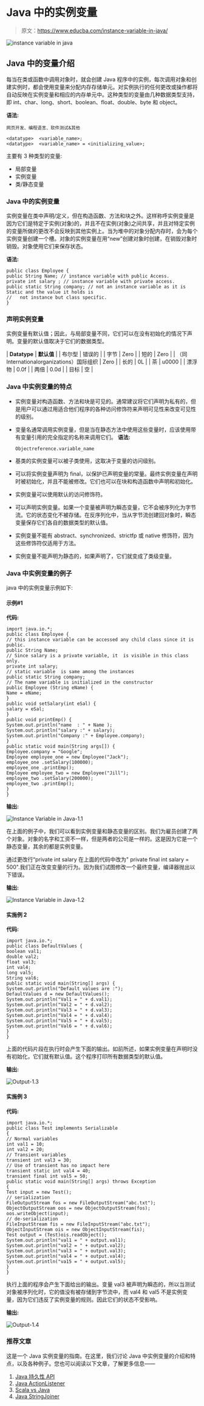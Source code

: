 # Java 中的实例变量

> 原文：<https://www.educba.com/instance-variable-in-java/>

![instance variable in java](img/24f466fbf163be6389fa0c76c8c449db.png)



## Java 中的变量介绍

每当在类或函数中调用对象时，就会创建 Java 程序中的实例，每次调用对象和创建实例时，都会使用变量来分配内存存储单元。对实例执行的任何更改或操作都将自动反映在实例变量和相应的内存单元中。这种类型的变量由几种数据类型支持，即 int、char、long、short、boolean、float、double、byte 和 object。

**语法:**

<small>网页开发、编程语言、软件测试&其他</small>

```
<datatype>  <variable_name>;
<datatype>  <variable_name> = <initializing_value>;
```

主要有 3 种类型的变量:

*   局部变量
*   实例变量
*   类/静态变量

### Java 中的实例变量

实例变量在类中声明/定义，但在构造函数、方法和块之外。这样称呼实例变量是因为它们是特定于实例(对象)的，并且不在实例(对象)之间共享，并且对特定实例的变量所做的更改不会反映到其他实例上。当为堆中的对象分配内存时，会为每个实例变量创建一个槽。对象的实例变量在用“new”创建对象时创建，在销毁对象时销毁。对象使用它们来保存状态。

**语法:**

```
public class Employee {
public String Name; // instance variable with public Access.
private int salary ; // instance variable with private access.
public static String company; // not an instance variable as it is Static and the value it holds is
//   not instance but class specific.
}
```

### 声明实例变量

实例变量有默认值；因此，与局部变量不同，它们可以在没有初始化的情况下声明。变量的默认值取决于它们的数据类型。

| **Datatype** | **默认值** |
| 布尔型 | 错误的 |
| 字节 | Zero |
| 短的 | Zero |
| （同 Internationalorganizations）国际组织 | Zero |
| 长的 | 0L |
| 茶 | u0000 |
| 漂浮物 | 0.0f |
| 两倍 | 0.0d |
| 目标 | 空 |

### Java 中实例变量的特点

*   实例变量对构造函数、方法和块是可见的。通常建议将它们声明为私有的，但是用户可以通过用适合他们程序的各种访问修饰符来声明可见性来改变可见性的级别。
*   变量名通常调用实例变量，但是当在静态方法中使用这些变量时，应该使用带有变量引用的完全指定的名称来调用它们。
    **语法:**

    ```
    Objectreference.variable_name
    ```

*   基类的实例变量可以被子类使用，这取决于变量的访问级别。
*   可以将实例变量声明为 final，以保护已声明变量的常量。最终实例变量在声明时被初始化，并且不能被修改。它们也可以在块和构造函数中声明和初始化。
*   实例变量可以使用默认的访问修饰符。
*   可以声明实例变量。如果一个变量被声明为瞬态变量，它不会被序列化为字节流。它的状态变化不被存储。在反序列化中，当从字节流创建回对象时，瞬态变量保存它们各自的数据类型的默认值。
*   实例变量不能有 abstract、synchronized、strictfp 或 native 修饰符，因为这些修饰符仅适用于方法。
*   实例变量不能声明为静态的，如果声明了，它们就变成了类级变量。

### Java 中实例变量的例子

java 中的实例变量示例如下:

#### 示例#1

**代码:**

```
import java.io.*;
public class Employee {
// this instance variable can be accessed any child class since it is public.
public String Name;
// Since salary is a private variable, it  is visible in this class only.
private int salary;
// static variable  is same among the instances
public static String company;
// The name variable is initialized in the constructor
public Employee (String eName) {
Name = eName;
}
public void setSalary(int eSal) {
salary = eSal;
}
public void printEmp() {
System.out.println("name  : " + Name );
System.out.println("salary :" + salary);
System.out.println("Company :" + Employee.company);
}
public static void main(String args[]) {
Employee.company = "Google";
Employee employee_one = new Employee("Jack");
employee_one .setSalary(100000);
employee_one .printEmp();
Employee employee_two = new Employee("Jill");
employee_two .setSalary(200000);
employee_two .printEmp();
}
}
```

**输出:**

![Instance Variable in Java-1.1](img/2449056dd18e854dd6a1264671150c51.png)



在上面的例子中，我们可以看到实例变量和静态变量的区别。我们为雇员创建了两个对象。对象的名字和工资不一样，但是两者的公司是一样的。这是因为它是一个静态变量，其余的都是实例变量。

通过更改行“private int salary 在上面的代码中改为" private final int salary = 500".我们正在改变变量的行为。因为我们试图修改一个最终变量，编译器抛出以下错误。

**输出:**

![Instance Variable in Java-1.2](img/da72fde600baf7633baec84c1adf0a52.png)



#### 实施例 2

**代码:**

```
import java.io.*;
public class DefaultValues {
boolean val1;
double val2;
float val3;
int val4;
long val5;
String val6;
public static void main(String[] args) {
System.out.println("Default values are :");
DefaultValues d = new DefaultValues();
System.out.println("Val1 = " + d.val1);
System.out.println("Val2 = " + d.val2);
System.out.println("Val3 = " + d.val3);
System.out.println("Val4 = " + d.val4);
System.out.println("Val5 = " + d.val5);
System.out.println("Val6 = " + d.val6);
}
}
```

上面的代码片段在执行时会产生下面的输出。如前所述，如果实例变量在声明时没有初始化，它们就有默认值。这个程序打印所有数据类型的默认值。

**输出:**

![Output-1.3](img/61246dfd1a2ed7da46fdf46d2873a812.png)



#### 实施例 3

**代码:**

```
import java.io.*;
public class Test implements Serializable
{
// Normal variables
int val1 = 10;
int val2 = 20;
// Transient variables
transient int val3 = 30;
// Use of transient has no impact here
transient static int val4 = 40;
transient final int val5 = 50;
public static void main(String[] args) throws Exception
{
Test input = new Test();
// serialization
FileOutputStream fos = new FileOutputStream("abc.txt");
ObjectOutputStream oos = new ObjectOutputStream(fos);
oos.writeObject(input);
// de-serialization
FileInputStream fis = new FileInputStream("abc.txt");
ObjectInputStream ois = new ObjectInputStream(fis);
Test output = (Test)ois.readObject();
System.out.println("val1 = " + output.val1);
System.out.println("val2 = " + output.val2);
System.out.println("val3 = " + output.val3);
System.out.println("val4 = " + output.val4);
System.out.println("va15 = " + output.val5);
}
}
```

执行上面的程序会产生下面给出的输出。变量 val3 被声明为瞬态的，所以当测试对象被序列化时，它的值没有被存储到字节流中，而 val4 和 val5 不是实例变量，因为它们违反了实例变量的规则。因此它们的状态不受影响。

**输出:**

![Output-1.4](img/0c2e3eac2116391489c33844541098e5.png)



### 推荐文章

这是一个 Java 实例变量的指南。在这里，我们讨论 Java 中实例变量的介绍和特点，以及各种例子。您也可以阅读以下文章，了解更多信息——

1.  [Java 持久性 API](https://www.educba.com/java-persistence-api/)
2.  [Java ActionListener](https://www.educba.com/java-actionlistener/)
3.  [Scala vs Java](https://www.educba.com/scala-vs-java/)
4.  [Java StringJoiner](https://www.educba.com/java-stringjoiner/)





